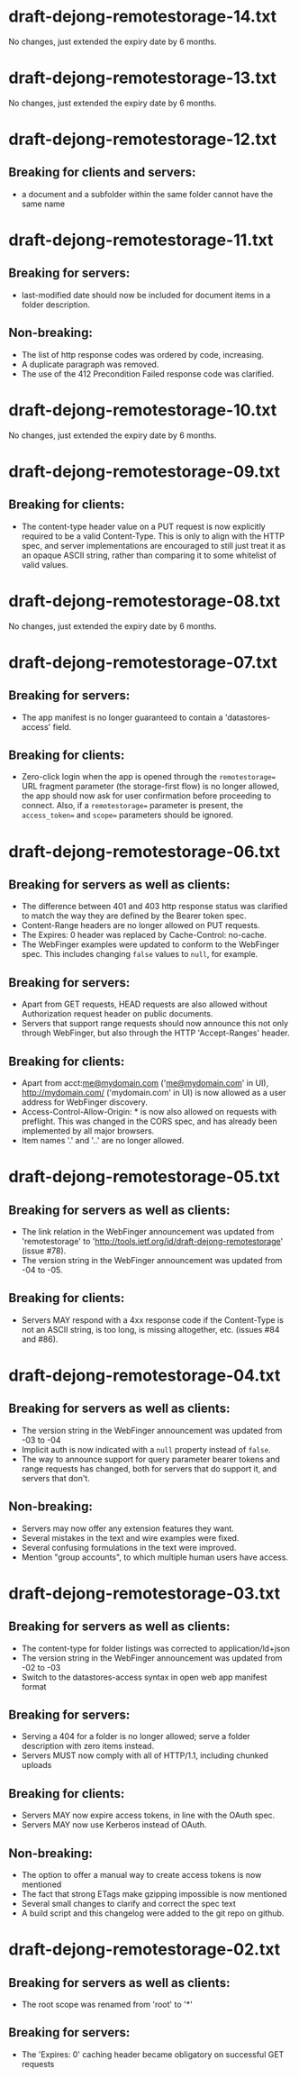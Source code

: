 # draft-dejong-remotestorage-14.txt

No changes, just extended the expiry date by 6 months.

# draft-dejong-remotestorage-13.txt

No changes, just extended the expiry date by 6 months.

# draft-dejong-remotestorage-12.txt

## Breaking for clients and servers:
* a document and a subfolder within the same folder cannot have the same
  name

# draft-dejong-remotestorage-11.txt

## Breaking for servers:
* last-modified date should now be included for document items in a folder
  description.

## Non-breaking:
* The list of http response codes was ordered by code, increasing.
* A duplicate paragraph was removed.
* The use of the 412 Precondition Failed response code was  clarified.

# draft-dejong-remotestorage-10.txt

No changes, just extended the expiry date by 6 months.

# draft-dejong-remotestorage-09.txt

## Breaking for clients:
* The content-type header value on a PUT request is now explicitly required
  to be a valid Content-Type. This is only to align with the HTTP spec, and
  server implementations are encouraged to still just treat it as an opaque
  ASCII string, rather than comparing it to some whitelist of valid values.

# draft-dejong-remotestorage-08.txt

No changes, just extended the expiry date by 6 months.

# draft-dejong-remotestorage-07.txt

## Breaking for servers:
* The app manifest is no longer guaranteed to contain a 'datastores-access'
  field.

## Breaking for clients:
* Zero-click login when the app is opened through the `remotestorage=` URL
  fragment parameter (the storage-first flow) is no longer allowed, the app
  should now ask for user confirmation before proceeding to connect. Also, if a
  `remotestorage=` parameter is present, the `access_token=` and `scope=`
  parameters should be ignored.

# draft-dejong-remotestorage-06.txt

## Breaking for servers as well as clients:
* The difference between 401 and 403 http response status was clarified to match
  the way they are defined by the Bearer token spec.
* Content-Range headers are no longer allowed on PUT requests.
* The Expires: 0 header was replaced by Cache-Control: no-cache.
* The WebFinger examples were updated to conform to the WebFinger spec. This
  includes changing `false` values to `null`, for example.

## Breaking for servers:
* Apart from GET requests, HEAD requests are also allowed without Authorization
  request header on public documents.
* Servers that support range requests should now announce this not only through
  WebFinger, but also through the HTTP 'Accept-Ranges' header.

## Breaking for clients:
* Apart from acct:me@mydomain.com ('me@mydomain.com' in UI), http://mydomain.com/
  ('mydomain.com' in UI) is now allowed as a user address for WebFinger discovery.
* Access-Control-Allow-Origin: * is now also allowed on requests with preflight.
  This was changed in the CORS spec, and has already been implemented by all major
  browsers.
* Item names '.' and '..' are no longer allowed.

# draft-dejong-remotestorage-05.txt

## Breaking for servers as well as clients:
* The link relation in the WebFinger announcement was updated from 'remotestorage'
  to 'http://tools.ietf.org/id/draft-dejong-remotestorage' (issue #78).
* The version string in the WebFinger announcement was updated from -04 to -05.

## Breaking for clients:
* Servers MAY respond with a 4xx response code if the Content-Type is not an
  ASCII string, is too long, is missing altogether, etc. (issues #84
  and #86).

# draft-dejong-remotestorage-04.txt

## Breaking for servers as well as clients:
* The version string in the WebFinger announcement was updated from -03 to -04
* Implicit auth is now indicated with a `null` <auth-dialog> property instead of `false`.
* The way to announce support for query parameter bearer tokens and range requests has changed, both for servers that do support it, and servers that don't.

## Non-breaking:
* Servers may now offer any extension features they want.
* Several mistakes in the text and wire examples were fixed.
* Several confusing formulations in the text were improved.
* Mention "group accounts", to which multiple human users have access.

# draft-dejong-remotestorage-03.txt

## Breaking for servers as well as clients:
* The content-type for folder listings was corrected to application/ld+json
* The version string in the WebFinger announcement was updated from -02 to -03
* Switch to the datastores-access syntax in open web app manifest format

## Breaking for servers:
* Serving a 404 for a folder is no longer allowed; serve a folder description with zero items instead.
* Servers MUST now comply with all of HTTP/1.1, including chunked uploads

## Breaking for clients:
* Servers MAY now expire access tokens, in line with the OAuth spec.
* Servers MAY now use Kerberos instead of OAuth.

## Non-breaking:
* The option to offer a manual way to create access tokens is now mentioned
* The fact that strong ETags make gzipping impossible is now mentioned
* Several small changes to clarify and correct the spec text
* A build script and this changelog were added to the git repo on github.

# draft-dejong-remotestorage-02.txt

## Breaking for servers as well as clients:
* The root scope was renamed from 'root' to '*'

## Breaking for servers:
* The 'Expires: 0' caching header became obligatory on successful GET requests
